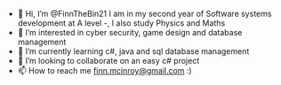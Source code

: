 - 👋 Hi, I’m @FinnTheBin21 I am in my second year of Software systems development at A level
-, I also study Physics and Maths
- 👀 I’m interested in cyber security, game design and database management
- 🌱 I’m currently learning  c#, java and sql database management
- 💞️ I’m looking to collaborate on an easy c# project
- 📫 How to reach me finn.mcinroy@gmail.com :)

<!---
FinnTheBin21/FinnTheBin21 is a ✨ special ✨ repository because its `README.md` (this file) appears on your GitHub profile.
You can click the Preview link to take a look at your changes.
--->
